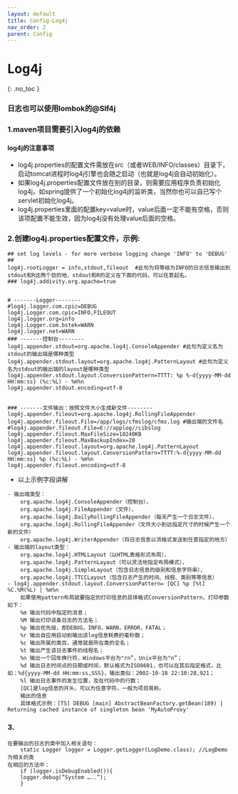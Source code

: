 ```yaml
---
layout: default
title: Config-Log4j
nav_order: 2
parent: Config
---
```


# Log4j
{: .no_toc }

### 日志也可以使用lombok的@Slf4j

### 1.maven项目需要引入log4j的依赖

#### log4j的注意事项
- log4j.properties的配置文件需放在src（或者WEB/INFO/classes）目录下，启动tomcat进程时log4j引擎也会随之启动（也就是log4j会自动初始化）。
- 如果log4j.properties配置文件放在别的目录，则需要应用程序负责初始化log4j，如spring提供了一个初始化log4j的监听类，当然你也可以自已写个servlet初始化log4j。
- log4j.properties里面的配置key=value时，value后面一定不能有空格，否则该项配置不能生效，因为log4j没有处理value后面的空格。
### 2.创建log4j.properties配置文件，示例:
````
## set log levels - for more verbose logging change 'INFO' to 'DEBUG' ##
log4j.rootLogger = info,stdout,fileout  #此句为将等级为INFO的日志信息输出到stdout和R这两个目的地，stdout和R的定义在下面的代码，可以任意起名。
### log4j.addivity.org.apache=true


# -------Logger--------
#log4j.logger.com.cpic=DEBUG
log4j.Logger.com.cpic=INFO,FILEOUT
log4j.logger.org=info
log4j.Logger.com.bstek=WARN
log4j.logger.net=WARN
### -------控制台--------
log4j.appender.stdout=org.apache.log4j.ConsoleAppender #此句为定义名为stdout的输出端是哪种类型
log4j.appender.stdout.layout=org.apache.log4j.PatternLayout #此句为定义名为stdout的输出端的layout是哪种类型
log4j.appender.stdout.layout.ConversionPattern=TTTT: %p %-d{yyyy-MM-dd HH:mm:ss} (%c:%L) - %m%n
log4j.appender.stdout.encoding=utf-8


### -------文件输出：按照文件大小生成新文件--------
log4j.appender.fileout=org.apache.log4j.RollingFileAppender
log4j.appender.fileout.File=/app/logs/cfmslog/cfms.log #输出端的文件名
#log4j.appender.fileout.File=E://applog//cibslog
log4j.appender.fileout.MaxFileSize=10240KB
log4j.appender.fileout.MaxBackupIndex=20
log4j.appender.fileout.layout=org.apache.log4j.PatternLayout
log4j.appender.fileout.layout.ConversionPattern=TTTT:%-d{yyyy-MM-dd HH:mm:ss} %p (%c:%L) - %m%n
log4j.appender.fileout.encoding=utf-8
````
- 以上示例字段讲解
````
- 输出端类型：
    org.apache.log4j.ConsoleAppender（控制台），
    org.apache.log4j.FileAppender（文件），
    org.apache.log4j.DailyRollingFileAppender（每天产生一个日志文件），
    org.apache.log4j.RollingFileAppender（文件大小到达指定尺寸的时候产生一个新的文件）
    org.apache.log4j.WriterAppender（将日志信息以流格式发送到任意指定的地方）
- 输出端的layout类型：
    org.apache.log4j.HTMLLayout（以HTML表格形式布局），
    org.apache.log4j.PatternLayout（可以灵活地指定布局模式），
    org.apache.log4j.SimpleLayout（包含日志信息的级别和信息字符串），
    org.apache.log4j.TTCCLayout（包含日志产生的时间、线程、类别等等信息）
- log4j.appender.stdout.layout.ConversionPattern= [QC] %p [%t] %C.%M(%L) | %m%n
    如果使用pattern布局就要指定的打印信息的具体格式ConversionPattern，打印参数如下：
    %m 输出代码中指定的消息；
    %M 输出打印该条日志的方法名；
    %p 输出优先级，即DEBUG，INFO，WARN，ERROR，FATAL；
    %r 输出自应用启动到输出该log信息耗费的毫秒数；
    %c 输出所属的类目，通常就是所在类的全名；
    %t 输出产生该日志事件的线程名；
    %n 输出一个回车换行符，Windows平台为"rn”，Unix平台为"n”；
    %d 输出日志时间点的日期或时间，默认格式为ISO8601，也可以在其后指定格式，比如：%d{yyyy-MM-dd HH:mm:ss,SSS}，输出类似：2002-10-18 22:10:28,921；
    %l 输出日志事件的发生位置，及在代码中的行数；
    [QC]是log信息的开头，可以为任意字符，一般为项目简称。
    输出的信息
    具体格式示例：[TS] DEBUG [main] AbstractBeanFactory.getBean(189) | Returning cached instance of singleton bean 'MyAutoProxy'
````
### 3.
````
在要输出的日志的类中加入相关语句：
    static Logger logger = Logger.getLogger(LogDemo.class); //LogDemo为相关的类
在相应的方法中：
    if (logger.isDebugEnabled()){
    logger.debug(“System …..”);
    }
````